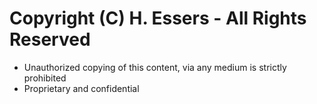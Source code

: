 # Copyright (C) H. Essers - All Rights Reserved

- Unauthorized copying of this content, via any medium is strictly prohibited
- Proprietary and confidential
